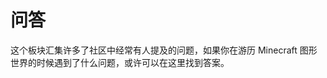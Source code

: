 # 问答

这个板块汇集许多了社区中经常有人提及的问题，如果你在游历 Minecraft 图形世界的时候遇到了什么问题，或许可以在这里找到答案。

<seealso style="cards">
    <category ref="related">
        <a href="PopOfScience.md" summary="主要的科普板块。"/>
        <a href="Correction.md" summary="总结了一些玩家中有歧义的图形学观点。"/>
        <a href="Troubleshoot.md" summary="提供快速解决光影和资源包问题的办法。"/>
    </category>
</seealso>
